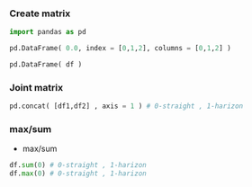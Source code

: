 
### Create matrix

```python
import pandas as pd

pd.DataFrame( 0.0, index = [0,1,2], columns = [0,1,2] )

pd.DataFrame( df )
```

### Joint matrix

```python
pd.concat( [df1,df2] , axis = 1 ) # 0-straight , 1-harizon
```

### max/sum

- max/sum
```python
df.sum(0) # 0-straight , 1-harizon
df.max(0) # 0-straight , 1-harizon
```
